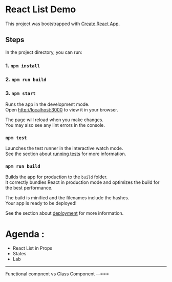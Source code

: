 # React List Demo

This project was bootstrapped with [Create React App](https://github.com/facebook/create-react-app).

## Steps

In the project directory, you can run:
### 1. `npm install`
### 2. `npm run build`
### 3. `npm start`

Runs the app in the development mode.\
Open [http://localhost:3000](http://localhost:3000) to view it in your browser.

The page will reload when you make changes.\
You may also see any lint errors in the console.

### `npm test`

Launches the test runner in the interactive watch mode.\
See the section about [running tests](https://facebook.github.io/create-react-app/docs/running-tests) for more information.

### `npm run build`

Builds the app for production to the `build` folder.\
It correctly bundles React in production mode and optimizes the build for the best performance.

The build is minified and the filenames include the hashes.\
Your app is ready to be deployed!

See the section about [deployment](https://facebook.github.io/create-react-app/docs/deployment) for more information.

# Agenda :
- React List in Props
- States
- Lab
-----
 Functional compnent vs Class Component
--=== 


